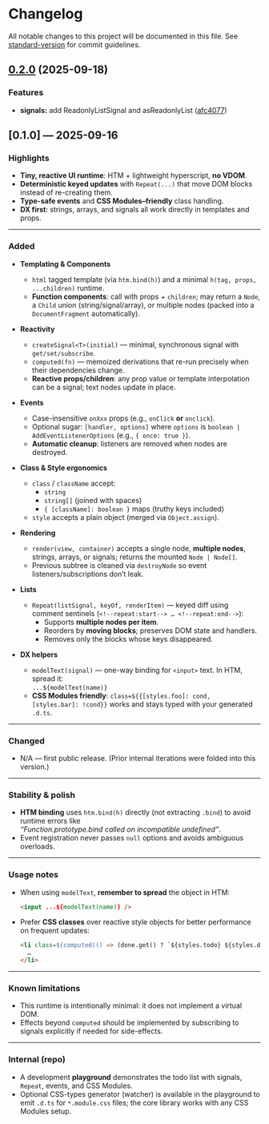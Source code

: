 # Changelog

All notable changes to this project will be documented in this file. See [standard-version](https://github.com/conventional-changelog/standard-version) for commit guidelines.

## [0.2.0](https://github.com/vaziu/slash/compare/v0.1.0...v0.2.0) (2025-09-18)


### Features

* **signals:** add ReadonlyListSignal and asReadonlyList ([afc4077](https://github.com/vaziu/slash/commit/afc40777e17753189660c614cd02b00a0579939d))

## [0.1.0] — 2025-09-16

### Highlights
- **Tiny, reactive UI runtime**: HTM + lightweight hyperscript, **no VDOM**.
- **Deterministic keyed updates** with `Repeat(...)` that move DOM blocks instead of re-creating them.
- **Type-safe events** and **CSS Modules–friendly** class handling.
- **DX first**: strings, arrays, and signals all work directly in templates and props.

---

### Added
- **Templating & Components**
  - `html` tagged template (via `htm.bind(h)`) and a minimal `h(tag, props, ...children)` runtime.
  - **Function components**: call with props + `children`; may return a `Node`, a `Child` union (string/signal/array), or multiple nodes (packed into a `DocumentFragment` automatically).

- **Reactivity**
  - `createSignal<T>(initial)` — minimal, synchronous signal with `get/set/subscribe`.
  - `computed(fn)` — memoized derivations that re-run precisely when their dependencies change.
  - **Reactive props/children**: any prop value or template interpolation can be a signal; text nodes update in place.

- **Events**
  - Case-insensitive `onXxx` props (e.g., `onClick` **or** `onclick`).
  - Optional sugar: `[handler, options]` where `options` is `boolean | AddEventListenerOptions` (e.g., `{ once: true }`).
  - **Automatic cleanup**: listeners are removed when nodes are destroyed.

- **Class & Style ergonomics**
  - `class` / `className` accept:
    - `string`
    - `string[]` (joined with spaces)
    - `{ [className]: boolean }` maps (truthy keys included)
  - `style` accepts a plain object (merged via `Object.assign`).

- **Rendering**
  - `render(view, container)` accepts a single node, **multiple nodes**, strings, arrays, or signals; returns the mounted `Node | Node[]`.
  - Previous subtree is cleaned via `destroyNode` so event listeners/subscriptions don’t leak.

- **Lists**
  - `Repeat(listSignal, keyOf, renderItem)` — keyed diff using comment sentinels (`<!--repeat:start--> … <!--repeat:end-->`):
    - Supports **multiple nodes per item**.
    - Reorders by **moving blocks**; preserves DOM state and handlers.
    - Removes only the blocks whose keys disappeared.

- **DX helpers**
  - `modelText(signal)` — one-way binding for `<input>` text. In HTM, spread it:  
    `...${modelText(name)}`
  - **CSS Modules friendly**: `class=${{[styles.foo]: cond, [styles.bar]: !cond}}` works and stays typed with your generated `.d.ts`.

---

### Changed
- N/A — first public release. (Prior internal iterations were folded into this version.)

---

### Stability & polish
- **HTM binding** uses `htm.bind(h)` directly (not extracting `.bind`) to avoid runtime errors like  
  _“Function.prototype.bind called on incompatible undefined”_.
- Event registration never passes `null` options and avoids ambiguous overloads.

---

### Usage notes
- When using `modelText`, **remember to spread** the object in HTM:  
  ```html
  <input ...${modelText(name)} />
  ```
- Prefer **CSS classes** over reactive style objects for better performance on frequent updates:
  ```html
  <li class=${computed(() => (done.get() ? `${styles.todo} ${styles.done}` : styles.todo))}>
    …
  </li>
  ```

---

### Known limitations
- This runtime is intentionally minimal: it does not implement a virtual DOM.
- Effects beyond `computed` should be implemented by subscribing to signals explicitly if needed for side-effects.

---

### Internal (repo)
- A development **playground** demonstrates the todo list with signals, `Repeat`, events, and CSS Modules.
- Optional CSS-types generator (watcher) is available in the playground to emit `.d.ts` for `*.module.css` files; the core library works with any CSS Modules setup.
